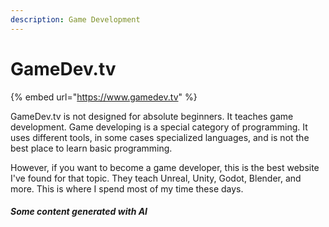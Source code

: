 ```yaml
---
description: Game Development
---
```


# GameDev.tv

{% embed url="https://www.gamedev.tv" %}

GameDev.tv is not designed for absolute beginners.  It teaches game development.  Game developing is a special category of programming.  It uses different tools, in some cases specialized languages, and is not the best place to learn basic programming.

However, if you want to become a game developer, this is the best website I've found for that topic.  They teach Unreal, Unity, Godot, Blender, and more.   This is where I spend most of my time these days.

##### Some content generated with AI
